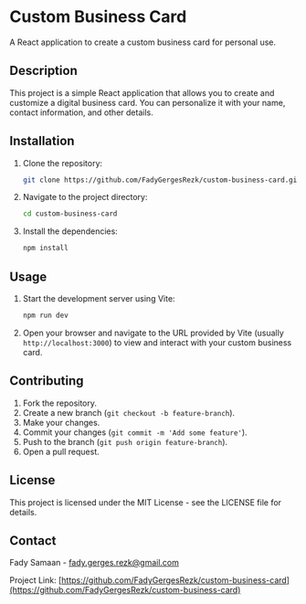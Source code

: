 # Custom Business Card

A React application to create a custom business card for personal use.

## Description

This project is a simple React application that allows you to create and customize a digital business card. You can personalize it with your name, contact information, and other details.

## Installation

1. Clone the repository:
    ```sh
    git clone https://github.com/FadyGergesRezk/custom-business-card.git
    ```
2. Navigate to the project directory:
    ```sh
    cd custom-business-card
    ```
3. Install the dependencies:
    ```sh
    npm install
    ```

## Usage

1. Start the development server using Vite:
    ```sh
    npm run dev
    ```
2. Open your browser and navigate to the URL provided by Vite (usually `http://localhost:3000`) to view and interact with your custom business card.

## Contributing

1. Fork the repository.
2. Create a new branch (`git checkout -b feature-branch`).
3. Make your changes.
4. Commit your changes (`git commit -m 'Add some feature'`).
5. Push to the branch (`git push origin feature-branch`).
6. Open a pull request.

## License

This project is licensed under the MIT License - see the LICENSE file for details.

## Contact

Fady Samaan - [fady.gerges.rezk@gmail.com](mailto:fady.gerges.rezk@gmail.com)

Project Link: [https://github.com/FadyGergesRezk/custom-business-card](https://github.com/FadyGergesRezk/custom-business-card)
